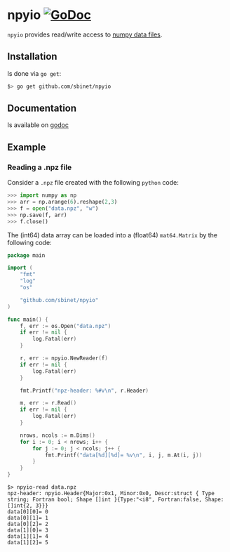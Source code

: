 # npyio [![GoDoc](https://godoc.org/github.com/sbinet/npyio?status.svg)](https://godoc.org/github.com/sbinet/npyio)

`npyio` provides read/write access to [numpy data files](http://docs.scipy.org/doc/numpy/neps/npy-format.html).

## Installation

Is done via `go get`:

```sh
$> go get github.com/sbinet/npyio
```

## Documentation

Is available on [godoc](https://godoc.org/github.com/sbinet/npyio)

## Example

### Reading a .npz file

Consider a `.npz` file created with the following `python` code:

```python
>>> import numpy as np
>>> arr = np.arange(6).reshape(2,3)
>>> f = open("data.npz", "w")
>>> np.save(f, arr)
>>> f.close()
```

The (int64) data array can be loaded into a (float64) `mat64.Matrix` by the following code:

```go
package main

import (
	"fmt"
	"log"
	"os"

	"github.com/sbinet/npyio"
)

func main() {
	f, err := os.Open("data.npz")
	if err != nil {
		log.Fatal(err)
	}

	r, err := npyio.NewReader(f)
	if err != nil {
		log.Fatal(err)
	}

	fmt.Printf("npz-header: %#v\n", r.Header)

	m, err := r.Read()
	if err != nil {
		log.Fatal(err)
	}

	nrows, ncols := m.Dims()
	for i := 0; i < nrows; i++ {
		for j := 0; j < ncols; j++ {
			fmt.Printf("data[%d][%d]= %v\n", i, j, m.At(i, j))
		}
	}
}
```

```
$> npyio-read data.npz
npz-header: npyio.Header{Major:0x1, Minor:0x0, Descr:struct { Type string; Fortran bool; Shape []int }{Type:"<i8", Fortran:false, Shape:[]int{2, 3}}}
data[0][0]= 0
data[0][1]= 1
data[0][2]= 2
data[1][0]= 3
data[1][1]= 4
data[1][2]= 5
```

